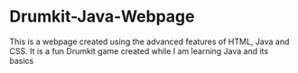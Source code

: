 # Drumkit-Java-Webpage
This is a webpage created using the advanced features of HTML, Java and CSS. It is a fun Drumkit game created while I am learning Java and its basics 
